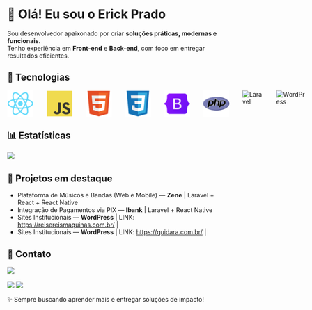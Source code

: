 # 👋 Olá! Eu sou o **Erick Prado**

Sou desenvolvedor apaixonado por criar **soluções práticas, modernas e funcionais**.  
Tenho experiência em **Front-end** e **Back-end**, com foco em entregar resultados eficientes.


## 🧰 Tecnologias

<div style="display:flex; gap:30px; align-items:center; justifyContent:space-between; ">
  <img alt="React Native" height="60" src="https://raw.githubusercontent.com/devicons/devicon/master/icons/react/react-original.svg" />
  <img alt="JavaScript" height="60" src="https://raw.githubusercontent.com/devicons/devicon/master/icons/javascript/javascript-original.svg" />
  <img alt="HTML5" height="60" src="https://raw.githubusercontent.com/devicons/devicon/master/icons/html5/html5-original.svg" />
  <img alt="CSS3" height="60" src="https://raw.githubusercontent.com/devicons/devicon/master/icons/css3/css3-original.svg" />
  <img alt="Bootstrap" height="60" src="https://raw.githubusercontent.com/devicons/devicon/master/icons/bootstrap/bootstrap-original.svg" />
  <img alt="PHP" height="60" src="https://raw.githubusercontent.com/devicons/devicon/master/icons/php/php-original.svg" />
  <img alt="Laravel" height="60" src="https://cdn.jsdelivr.net/gh/devicons/devicon/icons/laravel/laravel-original.svg" />
  <img alt="WordPress" height="60" src="https://cdn.jsdelivr.net/gh/devicons/devicon/icons/wordpress/wordpress-original.svg" />

</div>


## 📊 Estatísticas

<p align="start">
  <img height="160" src="https://github-readme-stats.vercel.app/api?username=Pradiss&show_icons=true&theme=transparent&hide_title=true&count_private=true" />
 
</p>


## 🚀 Projetos em destaque

- Plataforma de Músicos e Bandas (Web e Mobile) — **Zene** | Laravel + React + React Native  
- Integração de Pagamentos via PIX — **Ibank** | Laravel + React Native  
- Sites Institucionais — **WordPress** | LINK: https://reisereismaquinas.com.br/ | 
- Sites Institucionais — **WordPress** | LINK: https://guidara.com.br/ | 
 



## 📩 Contato

<div > 
  
  <a href="https://instagram.com/erickpradofc" rel="nofollow"><img src="https://camo.githubusercontent.com/cc8a4ea180871317216b7557a7a9b8f1b565ce74863323097aa367961c70de96/68747470733a2f2f696d672e736869656c64732e696f2f62616467652f2d496e7374616772616d2d2532334534343035463f7374796c653d666f722d7468652d6261646765266c6f676f3d696e7374616772616d266c6f676f436f6c6f723d7768697465" data-canonical-src="https://img.shields.io/badge/-Instagram-%23E4405F?style=for-the-badge&amp;logo=instagram&amp;logoColor=white" style="max-width: 100%;"></a>
  
  <a href="mailto:erick.p436@gmail.com"><img src="https://camo.githubusercontent.com/8a15df73eefc8d613bab8230d8859b6328119607d14846dd1f1e0e9b526126b2/68747470733a2f2f696d672e736869656c64732e696f2f62616467652f2d476d61696c2d2532333333333f7374796c653d666f722d7468652d6261646765266c6f676f3d676d61696c266c6f676f436f6c6f723d7768697465" data-canonical-src="https://img.shields.io/badge/-Gmail-%23333?style=for-the-badge&amp;logo=gmail&amp;logoColor=white" style="max-width: 100%;"></a>
  <a href="https://www.linkedin.com/in/erick-prado-9305112a2/" rel="nofollow"><img src="https://camo.githubusercontent.com/7fee771b415a6f144501304c2c4074aa62a0dd96ddc0f8c0aafd95ac0af584c1/68747470733a2f2f696d672e736869656c64732e696f2f62616467652f2d4c696e6b6564496e2d2532333030373742353f7374796c653d666f722d7468652d6261646765266c6f676f3d6c696e6b6564696e266c6f676f436f6c6f723d7768697465" data-canonical-src="https://img.shields.io/badge/-LinkedIn-%230077B5?style=for-the-badge&amp;logo=linkedin&amp;logoColor=white" style="max-width: 100%;"></a> 
</div>

✨ Sempre buscando aprender mais e entregar soluções de impacto!
